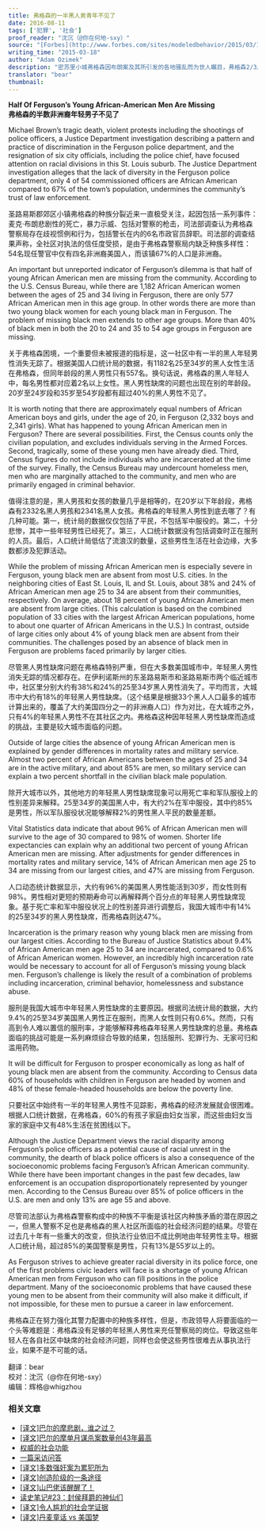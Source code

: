```yaml
---
title: 弗格森的一半黑人男青年不见了
date: 2016-08-11
tags: ['犯罪', '社会']
proof_reader: "沈沉（@你在何地-sxy）"
source: "[Forbes](http://www.forbes.com/sites/modeledbehavior/2015/03/18/half-of-fergusons-young-african-american-men-are-missing/)"
writing_time: "2015-03-18"
author: "Adam Ozimek"
description: "密苏里小城弗格森因布朗案及其所引发的各地骚乱而为世人瞩目，弗格森2/3居民是黑人，有关该市犯罪率和种族冲突有很多讨论，但有个事实却被忽略了：该市非洲裔人口中，25-34岁年龄段的男女比低至1：2，其他年龄段男女比也只有1.2：2，其余黑人男性去哪儿了？"
translator: "bear"
thumbnail:
---
```


**Half Of Ferguson’s Young African-American Men Are Missing**  
**弗格森的半数非洲裔年轻男子不见了**

Michael Brown’s tragic death, violent protests including the shootings of police officers, a Justice Department investigation describing a pattern and practice of discrimination in the Ferguson police department, and the resignation of six city officials, including the police chief, have focused attention on racial divisions in this St. Louis suburb. The Justice Department investigation alleges that the lack of diversity in the Ferguson police department, only 4 of 54 commissioned officers are African American compared to 67% of the town’s population, undermines the community’s trust of law enforcement.

圣路易斯郡郊区小镇弗格森的种族分裂近来一直极受关注，起因包括一系列事件：麦克·布朗悲剧性的死亡，暴力示威、包括对警察的枪击，司法部调查认为弗格森警察局存在歧视惯例和行为，包括警长在内的6名市政官员辞职。司法部的调查结果声称，全社区对执法的信任度受损，是由于弗格森警察局内缺乏种族多样性：54名现任警官中仅有四名非洲裔美国人，而该镇67%的人口是非洲裔。

An important but unreported indicator of Ferguson’s dilemma is that half of young African American men are missing from the community. According to the U.S. Census Bureau, while there are 1,182 African American women between the ages of 25 and 34 living in Ferguson, there are only 577 African American men in this age group. In other words there are more than two young black women for each young black man in Ferguson. The problem of missing black men extends to other age groups. More than 40% of black men in both the 20 to 24 and 35 to 54 age groups in Ferguson are missing.

关于弗格森困境，一个重要但未被报道的指标是，这一社区中有一半的黑人年轻男性消失无踪了。根据美国人口统计局的数据，有1182名25至34岁的黑人女性生活在弗格森，但同年龄段的黑人男性只有557名。换句话说，弗格森的黑人年轻人中，每名男性都对应着2名以上女性。黑人男性缺席的问题也出现在别的年龄段。20岁至24岁段和35岁至54岁段都有超过40%的黑人男性不见了。

It is worth noting that there are approximately equal numbers of African American boys and girls, under the age of 20, in Ferguson (2,332 boys and 2,341 girls). What has happened to young African American men in Ferguson? There are several possibilities. First, the Census counts only the civilian population, and excludes individuals serving in the Armed Forces. Second, tragically, some of these young men have already died. Third, Census figures do not include individuals who are incarcerated at the time of the survey. Finally, the Census Bureau may undercount homeless men, men who are marginally attached to the community, and men who are primarily engaged in criminal behavior.

值得注意的是，黑人男孩和女孩的数量几乎是相等的，在20岁以下年龄段，弗格森有2332名黑人男孩和2341名黑人女孩。弗格森的年轻黑人男性到底去哪了？有几种可能。第一，统计局的数据仅仅包括了平民，不包括军中服役的。第二，十分悲惨，其中一些年轻男性已经死了。第三，人口统计数据没有包括调查时正在服刑的人员。最后，人口统计局低估了流浪汉的数量，这些男性生活在社会边缘，大多数都涉及犯罪活动。

While the problem of missing African American men is especially severe in Ferguson, young black men are absent from most U.S. cities. In the neighboring cities of East St. Louis, IL and St. Louis, about 38% and 24% of African American men age 25 to 34 are absent from their communities, respectively. On average, about 18 percent of young African American men are absent from large cities. (This calculation is based on the combined population of 33 cities with the largest African American populations, home to about one quarter of African Americans in the U.S.) In contrast, outside of large cities only about 4% of young black men are absent from their communities. The challenges posed by an absence of black men in Ferguson are problems faced primarily by larger cities.

尽管黑人男性缺席问题在弗格森特别严重，但在大多数美国城市中，年轻黑人男性消失无踪的情况都存在。在伊利诺斯州的东圣路易斯市和圣路易斯市两个临近城市中，社区里分别大约有38%和24%的25至34岁黑人男性消失了。平均而言，大城市中大约有18%的年轻黑人男性缺席。（这个结果是根据33个黑人人口最多的城市计算出来的，覆盖了大约美国四分之一的非洲裔人口）作为对比，在大城市之外，只有4%的年轻黑人男性不在其社区之内。弗格森这种因年轻黑人男性缺席而造成的挑战，主要是较大城市面临的问题。

Outside of large cities the absence of young African American men is explained by gender differences in mortality rates and military service. Almost two percent of African Americans between the ages of 25 and 34 are in the active military, and about 85% are men, so military service can explain a two percent shortfall in the civilian black male population.

除开大城市以外，其他地方的年轻黑人男性缺席现象可以用死亡率和军队服役上的性别差异来解释。25至34岁的美国黑人中，有大约2%在军中服役，其中约85%是男性，所以军队服役状况能够解释2%的男性黑人平民的数量差额。

Vital Statistics data indicate that about 96% of African American men will survive to the age of 30 compared to 98% of women. Shorter life expectancies can explain why an additional two percent of young African American men are missing. After adjustments for gender differences in mortality rates and military service, 14% of African American men age 25 to 34 are missing from our largest cities, and 47% are missing from Ferguson.

人口动态统计数据显示，大约有96%的美国黑人男性能活到30岁，而女性则有98%。男性相对更短的预期寿命可以再解释两个百分点的年轻黑人男性缺席现象。基于死亡率和军中服役状况上的性别差异进行调整后，我国大城市中有14%的25至34岁的黑人男性缺席，而弗格森则达47%。

Incarceration is the primary reason why young black men are missing from our largest cities. According to the Bureau of Justice Statistics about 9.4% of African American men age 25 to 34 are incarcerated, compared to 0.6% of African American women. However, an incredibly high incarceration rate would be necessary to account for all of Ferguson’s missing young black men. Ferguson’s challenge is likely the result of a combination of problems including incarceration, criminal behavior, homelessness and substance abuse.

服刑是我国大城市中年轻黑人男性缺席的主要原因。根据司法统计局的数据，大约9.4%的25至34岁美国黑人男性正在服刑，而黑人女性则只有0.6%。然而，只有高到令人难以置信的服刑率，才能够解释弗格森年轻黑人男性缺席的总量。弗格森面临的挑战可能是一系列麻烦综合导致的结果，包括服刑、犯罪行为、无家可归和滥用药物。

It will be difficult for Ferguson to prosper economically as long as half of young black men are absent from the community. According to Census data 60% of households with children in Ferguson are headed by women and 48% of these female-headed households are below the poverty line.

只要社区中始终有一半的年轻黑人男性不见踪影，弗格森的经济发展就会很困难。根据人口统计数据，在弗格森，60%的有孩子家庭由妇女当家，而这些由妇女当家的家庭中又有48%生活在贫困线以下。

Although the Justice Department views the racial disparity among Ferguson’s police officers as a potential cause of racial unrest in the community, the dearth of black police officers is also a consequence of the socioeconomic problems facing Ferguson’s African American community. While there have been important changes in the past few decades, law enforcement is an occupation disproportionately represented by younger men. According to the Census Bureau over 85% of police officers in the U.S. are men and only 13% are age 55 and above.

尽管司法部认为弗格森警察构成中的种族不平衡是该社区内种族矛盾的潜在原因之一，但黑人警察不足也是弗格森的黑人社区所面临的社会经济问题的结果。尽管在过去几十年有一些重大的改变，但执法行业依旧不成比例地由年轻男性主导。根据人口统计局，超过85%的美国警察是男性，只有13%是55岁以上的。

As Ferguson strives to achieve greater racial diversity in its police force, one of the first problems civic leaders will face is a shortage of young African American men from Ferguson who can fill positions in the police department. Many of the socioeconomic problems that have caused these young men to be absent from their community will also make it difficult, if not impossible, for these men to pursue a career in law enforcement.

弗格森正在努力强化其警力配置中的种族多样性，但是，市政领导人将要面临的一个头等难题是：弗格森没有足够的年轻黑人男性来充任警察局的岗位。导致这些年轻人在各自社区中缺席的社会经济问题，同样也会使这些男性很难去从事执法行业，如果不是不可能的话。


翻译：bear  
校对：沈沉（@你在何地-sxy）  
编辑：辉格@whigzhou


### 相关文章

* [[译文]巴尔的摩悲剧，谁之过？](https://headsalon.org/archives/6686.html "[译文]巴尔的摩悲剧，谁之过？")
* [[译文]巴尔的摩单月谋杀案数量创43年最高](https://headsalon.org/archives/5888.html "[译文]巴尔的摩单月谋杀案数量创43年最高")
* [权威的社会功能](https://headsalon.org/archives/7825.html "权威的社会功能")
* [一篇采访问答](https://headsalon.org/archives/7586.html "一篇采访问答")
* [[译文]多数强奸案为累犯所为](https://headsalon.org/archives/7568.html "[译文]多数强奸案为累犯所为")
* [[译文]创造阶级的一条途径](https://headsalon.org/archives/7528.html "[译文]创造阶级的一条途径")
* [[译文]山巴佬该醒醒了！](https://headsalon.org/archives/7515.html "[译文]山巴佬该醒醒了！")
* [读史笔记#23：封侯拜爵的神仙们](https://headsalon.org/archives/7495.html "读史笔记#23：封侯拜爵的神仙们")
* [[译文]令人尴尬的社会学证据](https://headsalon.org/archives/7481.html "[译文]令人尴尬的社会学证据")
* [[译文]丹麦童话 vs 美国梦](https://headsalon.org/archives/7428.html "[译文]丹麦童话 vs 美国梦")
